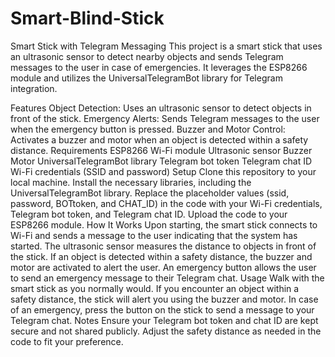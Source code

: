 # Smart-Blind-Stick
Smart Stick with Telegram Messaging
This project is a smart stick that uses an ultrasonic sensor to detect nearby objects and sends Telegram messages to the user in case of emergencies. It leverages the ESP8266 module and utilizes the UniversalTelegramBot library for Telegram integration.

Features
Object Detection: Uses an ultrasonic sensor to detect objects in front of the stick.
Emergency Alerts: Sends Telegram messages to the user when the emergency button is pressed.
Buzzer and Motor Control: Activates a buzzer and motor when an object is detected within a safety distance.
Requirements
ESP8266 Wi-Fi module
Ultrasonic sensor
Buzzer
Motor
UniversalTelegramBot library
Telegram bot token
Telegram chat ID
Wi-Fi credentials (SSID and password)
Setup
Clone this repository to your local machine.
Install the necessary libraries, including the UniversalTelegramBot library.
Replace the placeholder values (ssid, password, BOTtoken, and CHAT_ID) in the code with your Wi-Fi credentials, Telegram bot token, and Telegram chat ID.
Upload the code to your ESP8266 module.
How It Works
Upon starting, the smart stick connects to Wi-Fi and sends a message to the user indicating that the system has started.
The ultrasonic sensor measures the distance to objects in front of the stick.
If an object is detected within a safety distance, the buzzer and motor are activated to alert the user.
An emergency button allows the user to send an emergency message to their Telegram chat.
Usage
Walk with the smart stick as you normally would.
If you encounter an object within a safety distance, the stick will alert you using the buzzer and motor.
In case of an emergency, press the button on the stick to send a message to your Telegram chat.
Notes
Ensure your Telegram bot token and chat ID are kept secure and not shared publicly.
Adjust the safety distance as needed in the code to fit your preference.
